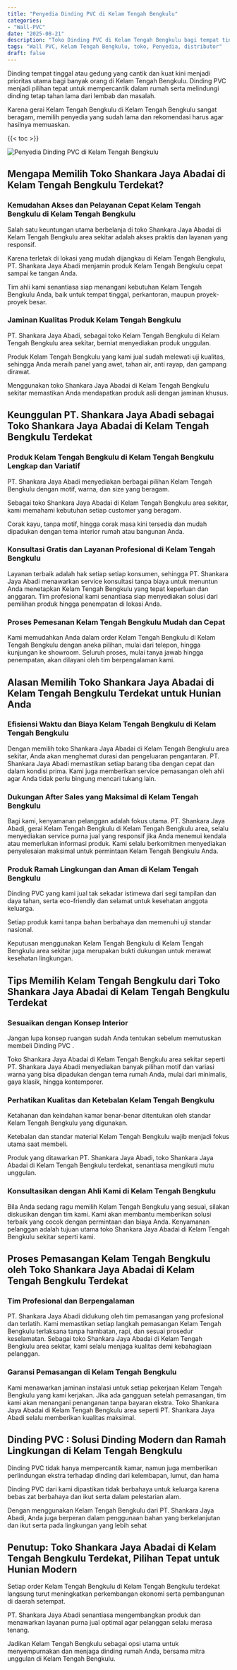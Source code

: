 ```yaml
---
title: "Penyedia Dinding PVC di Kelam Tengah Bengkulu"
categories: 
- "Wall-PVC"
date: "2025-08-21"
description: "Toko Dinding PVC di Kelam Tengah Bengkulu bagi tempat tinggal, perkantoran, serta toko. Panel berkualitas, pilihan motif, variasi warna modern, dengan servis penempatan dikerjakan oleh tenaga ahli profesional serta kepastian resmi!|Servis penjualan Dinding PVC di Kelam Tengah Bengkulu bagi kebutuhan rumah, perkantoran, maupun toko, dengan panel berkualitas dan penempatan oleh tim profesional serta kepastian resmi.|Solusi Dinding PVC di Kelam Tengah Bengkulu yang andal bagi rumah, perkantoran, dan gerai, bersama material berkualitas dan pemasangan oleh teknisi ahli dan garansi resmi.|Penjualan Dinding PVC di Kelam Tengah Bengkulu bagi hunian, perkantoran, serta toko, beserta panel unggulan dan pemasangan ditangani oleh tenaga ahli ahli, lengkap beserta garansi resmi.}"
tags: "Wall PVC, Kelam Tengah Bengkulu, toko, Penyedia, distributor"
draft: false
---
```


Dinding tempat tinggal atau gedung yang cantik dan kuat kini menjadi prioritas utama bagi banyak orang di Kelam Tengah Bengkulu.  Dinding PVC  menjadi pilihan tepat untuk mempercantik dalam rumah serta melindungi dinding tetap tahan lama dari lembab dan masalah.

Karena gerai Kelam Tengah Bengkulu di Kelam Tengah Bengkulu sangat beragam, memilih penyedia yang sudah lama dan rekomendasi harus agar hasilnya memuaskan.

{{< toc >}}

![Penyedia Dinding PVC di Kelam Tengah Bengkulu](/images/Wall-PVC/Penyedia-Dinding-PVC-di-Kelam-Tengah-Bengkulu.png)


## Mengapa Memilih Toko Shankara Jaya Abadai di Kelam Tengah Bengkulu Terdekat?

### Kemudahan Akses dan Pelayanan Cepat Kelam Tengah Bengkulu di Kelam Tengah Bengkulu

Salah satu keuntungan utama berbelanja di toko Shankara Jaya Abadai di Kelam Tengah Bengkulu area sekitar adalah akses praktis dan layanan yang responsif.

Karena terletak di lokasi yang mudah dijangkau di Kelam Tengah Bengkulu, PT. Shankara Jaya Abadi menjamin produk Kelam Tengah Bengkulu cepat sampai ke tangan Anda.

Tim ahli kami senantiasa siap menangani kebutuhan Kelam Tengah Bengkulu Anda, baik untuk tempat tinggal, perkantoran, maupun proyek-proyek besar.

### Jaminan Kualitas Produk Kelam Tengah Bengkulu

PT. Shankara Jaya Abadi, sebagai toko Kelam Tengah Bengkulu di Kelam Tengah Bengkulu area sekitar, berniat menyediakan produk unggulan.

Produk Kelam Tengah Bengkulu yang kami jual sudah melewati uji kualitas, sehingga Anda meraih panel yang awet, tahan air, anti rayap, dan gampang dirawat.

Menggunakan toko Shankara Jaya Abadai di Kelam Tengah Bengkulu sekitar memastikan Anda mendapatkan produk asli dengan jaminan khusus.

## Keunggulan PT. Shankara Jaya Abadi sebagai Toko Shankara Jaya Abadai di Kelam Tengah Bengkulu Terdekat

### Produk Kelam Tengah Bengkulu di Kelam Tengah Bengkulu Lengkap dan Variatif

PT. Shankara Jaya Abadi menyediakan berbagai pilihan Kelam Tengah Bengkulu dengan motif, warna, dan size yang beragam.

Sebagai toko Shankara Jaya Abadai di Kelam Tengah Bengkulu area sekitar, kami memahami kebutuhan setiap customer yang beragam.

Corak kayu, tanpa motif, hingga corak masa kini tersedia dan mudah dipadukan dengan tema interior rumah atau bangunan Anda.

### Konsultasi Gratis dan Layanan Profesional di Kelam Tengah Bengkulu

Layanan terbaik adalah hak setiap setiap konsumen, sehingga PT. Shankara Jaya Abadi menawarkan service konsultasi tanpa biaya untuk menuntun Anda menetapkan Kelam Tengah Bengkulu yang tepat keperluan dan anggaran. Tim profesional kami senantiasa siap menyediakan solusi dari pemilihan produk hingga penempatan di lokasi Anda.

### Proses Pemesanan Kelam Tengah Bengkulu Mudah dan Cepat

Kami memudahkan Anda dalam order Kelam Tengah Bengkulu di Kelam Tengah Bengkulu dengan aneka pilihan, mulai dari telepon, hingga kunjungan ke showroom. Seluruh proses, mulai tanya jawab hingga penempatan, akan dilayani oleh tim berpengalaman kami.

## Alasan Memilih Toko Shankara Jaya Abadai di Kelam Tengah Bengkulu Terdekat untuk Hunian Anda

### Efisiensi Waktu dan Biaya Kelam Tengah Bengkulu di Kelam Tengah Bengkulu

Dengan memilih toko Shankara Jaya Abadai di Kelam Tengah Bengkulu area sekitar, Anda akan menghemat durasi dan pengeluaran pengantaran. PT. Shankara Jaya Abadi memastikan setiap barang tiba dengan cepat dan dalam kondisi prima. Kami juga memberikan service pemasangan oleh ahli agar Anda tidak perlu bingung mencari tukang lain.

### Dukungan After Sales yang Maksimal di Kelam Tengah Bengkulu

Bagi kami, kenyamanan pelanggan adalah fokus utama. PT. Shankara Jaya Abadi, gerai Kelam Tengah Bengkulu di Kelam Tengah Bengkulu area, selalu menyediakan service purna jual yang responsif jika Anda menemui kendala atau memerlukan informasi produk. Kami selalu berkomitmen menyediakan penyelesaian maksimal untuk permintaan Kelam Tengah Bengkulu Anda.

### Produk Ramah Lingkungan dan Aman di Kelam Tengah Bengkulu

 Dinding PVC  yang kami jual tak sekadar istimewa dari segi tampilan dan daya tahan, serta eco-friendly dan selamat untuk kesehatan anggota keluarga.

Setiap produk kami tanpa bahan berbahaya dan memenuhi uji standar nasional.

Keputusan menggunakan Kelam Tengah Bengkulu di Kelam Tengah Bengkulu area sekitar juga merupakan bukti dukungan untuk merawat kesehatan lingkungan.

## Tips Memilih Kelam Tengah Bengkulu dari Toko Shankara Jaya Abadai di Kelam Tengah Bengkulu Terdekat

### Sesuaikan dengan Konsep Interior 

Jangan lupa konsep ruangan sudah Anda tentukan sebelum memutuskan membeli  Dinding PVC .

Toko Shankara Jaya Abadai di Kelam Tengah Bengkulu area sekitar seperti PT. Shankara Jaya Abadi menyediakan banyak pilihan motif dan variasi warna yang bisa dipadukan dengan tema rumah Anda, mulai dari minimalis, gaya klasik, hingga kontemporer.

### Perhatikan Kualitas dan Ketebalan Kelam Tengah Bengkulu

Ketahanan dan keindahan kamar benar-benar ditentukan oleh standar Kelam Tengah Bengkulu yang digunakan.

Ketebalan dan standar material Kelam Tengah Bengkulu wajib menjadi fokus utama saat membeli.

Produk yang ditawarkan PT. Shankara Jaya Abadi, toko Shankara Jaya Abadai di Kelam Tengah Bengkulu terdekat, senantiasa mengikuti mutu unggulan.

### Konsultasikan dengan Ahli Kami di Kelam Tengah Bengkulu

Bila Anda sedang ragu memilih Kelam Tengah Bengkulu yang sesuai, silakan diskusikan dengan tim kami. Kami akan membantu memberikan solusi terbaik yang cocok dengan permintaan dan biaya Anda. Kenyamanan pelanggan adalah tujuan utama toko Shankara Jaya Abadai di Kelam Tengah Bengkulu sekitar seperti kami.

## Proses Pemasangan Kelam Tengah Bengkulu oleh Toko Shankara Jaya Abadai di Kelam Tengah Bengkulu Terdekat

### Tim Profesional dan Berpengalaman

PT. Shankara Jaya Abadi didukung oleh tim pemasangan yang profesional dan terlatih. Kami memastikan setiap langkah pemasangan Kelam Tengah Bengkulu terlaksana tanpa hambatan, rapi, dan sesuai prosedur keselamatan. Sebagai toko Shankara Jaya Abadai di Kelam Tengah Bengkulu area sekitar, kami selalu menjaga kualitas demi kebahagiaan pelanggan.

### Garansi Pemasangan di Kelam Tengah Bengkulu

Kami menawarkan jaminan instalasi untuk setiap pekerjaan Kelam Tengah Bengkulu yang kami kerjakan. Jika ada gangguan setelah pemasangan, tim kami akan menangani penanganan tanpa bayaran ekstra. Toko Shankara Jaya Abadai di Kelam Tengah Bengkulu area seperti PT. Shankara Jaya Abadi selalu memberikan kualitas maksimal.

##  Dinding PVC : Solusi Dinding Modern dan Ramah Lingkungan di Kelam Tengah Bengkulu

 Dinding PVC  tidak hanya mempercantik kamar, namun juga memberikan perlindungan ekstra terhadap dinding dari kelembapan, lumut, dan hama

 Dinding PVC  dari kami dipastikan tidak berbahaya untuk keluarga karena bebas zat berbahaya dan ikut serta dalam pelestarian alam.

Dengan menggunakan Kelam Tengah Bengkulu dari PT. Shankara Jaya Abadi, Anda juga berperan dalam penggunaan bahan yang berkelanjutan dan ikut serta pada lingkungan yang lebih sehat

## Penutup: Toko Shankara Jaya Abadai di Kelam Tengah Bengkulu Terdekat, Pilihan Tepat untuk Hunian Modern

Setiap order Kelam Tengah Bengkulu di Kelam Tengah Bengkulu terdekat langsung turut meningkatkan perkembangan ekonomi serta pembangunan di daerah setempat.

PT. Shankara Jaya Abadi senantiasa mengembangkan produk dan menawarkan layanan purna jual optimal agar pelanggan selalu merasa tenang.

Jadikan Kelam Tengah Bengkulu sebagai opsi utama untuk menyempurnakan dan menjaga dinding rumah Anda, bersama mitra unggulan di Kelam Tengah Bengkulu.